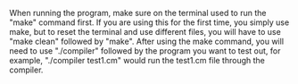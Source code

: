 When running the program, make sure on the terminal used to run the "make" command first. If you are using this for the first time, you simply use make, but to reset the 
terminal and use different files, you will have to use "make clean" followed by "make". After using the make command, you will need to use "./compiler" followed by the program 
you want to test out, for example, "./compiler test1.cm" would run the test1.cm file through the compiler.
